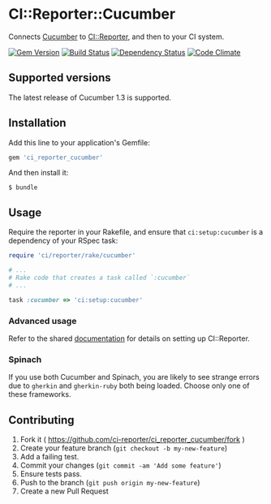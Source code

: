 # CI::Reporter::Cucumber

Connects [Cucumber][cuke] to [CI::Reporter][ci], and then to your CI
system.

[![Gem Version](https://badge.fury.io/rb/ci_reporter_cucumber.svg)](http://badge.fury.io/rb/ci_reporter_cucumber)
[![Build Status](https://travis-ci.org/ci-reporter/ci_reporter_cucumber.svg?branch=master)](https://travis-ci.org/ci-reporter/ci_reporter_cucumber)
[![Dependency Status](https://gemnasium.com/ci-reporter/ci_reporter_cucumber.svg)](https://gemnasium.com/ci-reporter/ci_reporter_cucumber)
[![Code Climate](https://codeclimate.com/github/ci-reporter/ci_reporter_cucumber.png)](https://codeclimate.com/github/ci-reporter/ci_reporter_cucumber)

[cuke]: http://cukes.info/
[ci]: https://github.com/ci-reporter/ci_reporter

## Supported versions

The latest release of Cucumber 1.3 is supported.

## Installation

Add this line to your application's Gemfile:

```ruby
gem 'ci_reporter_cucumber'
```

And then install it:

```
$ bundle
```

## Usage

Require the reporter in your Rakefile, and ensure that
`ci:setup:cucumber` is a dependency of your RSpec task:

```ruby
require 'ci/reporter/rake/cucumber'

# ...
# Rake code that creates a task called `:cucumber`
# ...

task :cucumber => 'ci:setup:cucumber'
```

### Advanced usage

Refer to the shared [documentation][ci] for details on setting up
CI::Reporter.

### Spinach

If you use both Cucumber and Spinach, you are likely to see strange
errors due to `gherkin` and `gherkin-ruby` both being loaded. Choose
only one of these frameworks.

## Contributing

1. Fork it ( https://github.com/ci-reporter/ci_reporter_cucumber/fork )
2. Create your feature branch (`git checkout -b my-new-feature`)
3. Add a failing test.
4. Commit your changes (`git commit -am 'Add some feature'`)
5. Ensure tests pass.
6. Push to the branch (`git push origin my-new-feature`)
7. Create a new Pull Request
